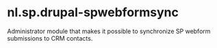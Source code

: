 # nl.sp.drupal-spwebformsync

Administrator module that makes it possible to synchronize SP webform submissions to CRM contacts.
